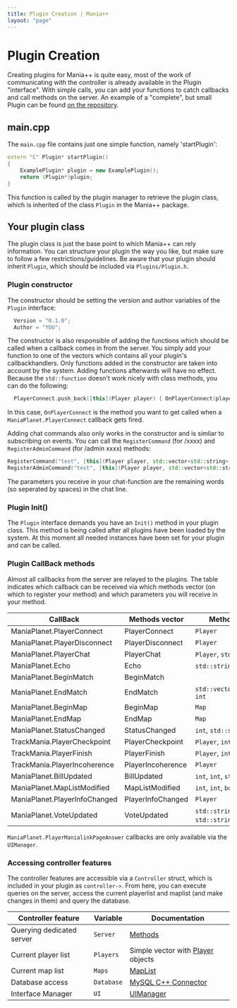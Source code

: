 ```yaml
---
title: Plugin Creation | Mania++
layout: "page"
---
```

# Plugin Creation #
Creating plugins for Mania++ is quite easy, most of the work of communicating with the controller is already available in the Plugin "interface".
With simple calls, you can add your functions to catch callbacks and call methods on the server. An example of a "complete", but small Plugin can be found [on the repository](https://github.com/TheMaximum/mania-pp/tree/develop/plugins/HelloGoodbye).

## main.cpp ##
The ```main.cpp``` file contains just one simple function, namely 'startPlugin':

```C++
extern "C" Plugin* startPlugin()
{
    ExamplePlugin* plugin = new ExamplePlugin();
    return (Plugin*)plugin;
}
```

This function is called by the plugin manager to retrieve the plugin class, which is inherited of the class ```Plugin``` in the Mania++ package.

## Your plugin class ##
The plugin class is just the base point to which Mania++ can rely information.
You can structure your plugin the way you like, but make sure to follow a few restrictions/guidelines.
Be aware that your plugin should inherit ```Plugin```, which should be included via ```Plugins/Plugin.h```.

### Plugin constructor ###
The constructor should be setting the version and author variables of the ```Plugin``` interface:

```C++
  Version = "0.1.0";
  Author = "YOU";
```

The constructor is also responsible of adding the functions which should be called when a callback comes in from the server.
You simply add your function to one of the vectors which contains all your plugin's callbackhandlers.
Only functions added in the constructor are taken into account by the system. Adding functions afterwards will have no effect.
Because the ```std::function``` doesn't work nicely with class methods, you can do the following:

```C++
  PlayerConnect.push_back([this](Player player) { OnPlayerConnect(player); });
```

In this case, ```OnPlayerConnect``` is the method you want to get called when a ```ManiaPlanet.PlayerConnect``` callback gets fired.

Adding chat commands also only works in the constructor and is simliar to subscribing on events. You can call the ```RegisterCommand``` (for /xxxx) and ```RegisterAdminCommand``` (for /admin xxxx) methods:

```C++
RegisterCommand("test", [this](Player player, std::vector<std::string> parameters) { OnTestCommand(player, parameters); });
RegisterAdminCommand("test", [this](Player player, std::vector<std::string> parameters) { OnAdminTestCommand(player, parameters); });
```

The parameters you receive in your chat-function are the remaining words (so seperated by spaces) in the chat line.

### Plugin Init() ###
The ```Plugin``` interface demands you have an ```Init()``` method in your plugin class. This method is being called after all plugins have been loaded by the system.
At this moment all needed instances have been set for your plugin and can be called.

### Plugin CallBack methods ###
Almost all callbacks from the server are relayed to the plugins. The table indicates which callback can be received via which methods vector (on which to register your method) and which parameters you will receive in your method.

| CallBack                      | Methods vector    | Method parameters                                                          |
| ----------------------------- | ----------------- | -------------------------------------------------------------------------- |
| ManiaPlanet.PlayerConnect     | PlayerConnect     | ```Player```                                                               |
| ManiaPlanet.PlayerDisconnect  | PlayerDisconnect  | ```Player```                                                               |
| ManiaPlanet.PlayerChat        | PlayerChat        | ```Player```, ```std::string```                |
| ManiaPlanet.Echo              | Echo              | ```std::string```, ```std::string```                                       |
| ManiaPlanet.BeginMatch        | BeginMatch        |                                                                            |
| ManiaPlanet.EndMatch          | EndMatch          | ```std::vector<PlayerRanking>```, ```int```                                |
| ManiaPlanet.BeginMap          | BeginMap          | ```Map```                                                                  |
| ManiaPlanet.EndMap            | EndMap            | ```Map```                                                                  |
| ManiaPlanet.StatusChanged     | StatusChanged     | ```int```, ```std::string```                                               |
| TrackMania.PlayerCheckpoint   | PlayerCheckpoint  | ```Player```, ```int```, ```int```, ```int```                              |
| TrackMania.PlayerFinish       | PlayerFinish      | ```Player```, ```int```                                                    |
| TrackMania.PlayerIncoherence  | PlayerIncoherence | ```Player```                                                               |
| ManiaPlanet.BillUpdated       | BillUpdated       | ```int```, ```int```, ```std::string```, ```int```                         |
| ManiaPlanet.MapListModified   | MapListModified   | ```int```, ```int```, ```bool```                                           |
| ManiaPlanet.PlayerInfoChanged | PlayerInfoChanged | ```Player```                                                               |
| ManiaPlanet.VoteUpdated       | VoteUpdated       | ```std::string```, ```std::string```, ```std::string```, ```std::string``` |

```ManiaPlanet.PlayerManialinkPageAnswer``` callbacks are only available via the ```UIManager```.

### Accessing controller features ###
The controller features are accessible via a ```Controller``` struct, which is included in your plugin as ```controller->```. From here, you can execute queries on the server, access the current playerlist and maplist (and make changes in them) and query the database.

| Controller feature | Variable    | Documentation |
| ------------------ | ----------- | ------------- |
| Querying dedicated server | ```Server``` | [Methods](https://themaximum.github.io/mania-pp/docs/develop/html/classMethods.html) |
| Current player list | ```Players``` | Simple vector with [Player](https://themaximum.github.io/mania-pp/docs/develop/html/structPlayer.html) objects |
| Current map list | ```Maps``` | [MapList](https://themaximum.github.io/mania-pp/docs/develop/html/classMapList.html) |
| Database access | ```Database``` | [MySQL C++ Connector](https://dev.mysql.com/doc/connector-cpp/en/connector-cpp-getting-started-examples.html) |
| Interface Manager | ```UI``` | [UIManager](https://themaximum.github.io/mania-pp/docs/develop/html/classUIManager.html) |
